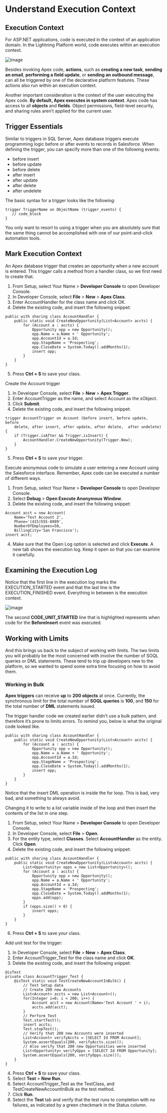 # Understand Execution Context

## Execution Context

For ASP.NET applications, code is executed in the context of an application domain.
In the Lightning Platform world, code executes within an execution context.

![image](./02-methods-of-invoking-apex.png)

Besides invoking Apex code, **actions**, such as **creating a new task**, **sending an email**, **performing a field update**, or **sending an outbound message**, can all be triggered by one of the declarative platform features. These actions also run within an execution context.

Another important consideration is the context of the user executing the Apex code. **By default, Apex executes in system context**. Apex code has access to all **objects** and **fields**. Object permissions, field-level security, and sharing rules aren’t applied for the current user.

## Trigger Essentials

Similar to triggers in SQL Server, Apex database triggers execute programming logic before or after events to records in Salesforce. When defining the trigger, you can specify more than one of the following events:

- before insert
- before update
- before delete
- after insert
- after update
- after delete
- after undelete

The basic syntax for a trigger looks like the following:

```
trigger TriggerName on ObjectName (trigger_events) {
   // code_block
}
```

You only want to resort to using a trigger when you are absolutely sure that the same thing cannot be accomplished with one of our point-and-click automation tools.

## Mark Execution Context

An Apex database trigger that creates an opportunity when a new account is entered. This trigger calls a method from a handler class, so we first need to create that.

1. From Setup, select Your Name > **Developer Console** to open Developer Console.
2. In Developer Console, select **File** > **New** > **Apex Class**.
3. Enter AccountHandler for the class name and click OK.
4. Delete the existing code, and insert the following snippet:

```
public with sharing class AccountHandler {
    public static void CreateNewOpportunity(List<Account> accts) {
        for (Account a : accts) {
            Opportunity opp = new Opportunity();
            opp.Name = a.Name + ' Opportunity';
            opp.AccountId = a.Id;
            opp.StageName = 'Prospecting';
            opp.CloseDate = System.Today().addMonths(1);
            insert opp;
        }
    }
}
```

5. Press **Ctrl + S** to save your class.

Create the Account trigger

1. In Developer Console, select **File** > **New** > **Apex Trigger**.
2. Enter AccountTrigger as the name, and select Account as the sObject.
3. Click **Submit**.
4. Delete the existing code, and insert the following snippet:

```
trigger AccountTrigger on Account (before insert, before update, before
    delete, after insert, after update, after delete,  after undelete) {
    if (Trigger.isAfter && Trigger.isInsert) {
        AccountHandler.CreateNewOpportunity(Trigger.New);
    }
}
```

5. Press **Ctrl + S** to save your trigger.

Execute anonymous code to simulate a user entering a new Account using the Salesforce interface. Remember, Apex code can be executed a number of different ways.

1. From Setup, select Your Name > **Developer Console** to open Developer Console.
2. Select **Debug** > **Open Execute Anonymous Window**.
3. Delete the existing code, and insert the following snippet:

```
Account acct = new Account(
    Name='Test Account 2',
    Phone='(415)555-8989',
    NumberOfEmployees=50,
    BillingCity='San Francisco');
insert acct;
```

4. Make sure that the Open Log option is selected and click **Execute**. A new tab shows the execution log. Keep it open so that you can examine it carefully.

## Examining the Execution Log

Notice that the first line in the execution log marks the EXECUTION_STARTED event and that the last line is the EXECUTION_FINISHED event. Everything in between is the execution context.

![image](./02-execution-log.png)

The second **CODE_UNIT_STARTED** line that is highlighted represents when code for the **BeforeInsert** event was executed.

## Working with Limits

And this brings us back to the subject of working with limits. The two limits you will probably be the most concerned with involve the number of SOQL queries or DML statements. These tend to trip up developers new to the platform, so we wanted to spend some extra time focusing on how to avoid them.

### Working in Bulk

**Apex triggers** can receive **up** to **200 objects** at once. Currently, the synchronous limit for the total number of **SOQL queries** is **100**, and **150** for the total number of **DML** statements issued.

The trigger handler code we created earlier didn’t use a bulk pattern, and therefore it’s prone to limits errors. To remind you, below is what the original code looked like.

```
public with sharing class AccountHandler {
    public static void CreateNewOpportunity(List<Account> accts) {
        for (Account a : accts) {
            Opportunity opp = new Opportunity();
            opp.Name = a.Name + ' Opportunity';
            opp.AccountId = a.Id;
            opp.StageName = 'Prospecting';
            opp.CloseDate = System.Today().addMonths(1);
            insert opp;
        }
    }
}
```

Notice that the insert DML operation is inside the for loop. This is bad, very bad, and something to always avoid.

Changing it to write to a list variable inside of the loop and then insert the contents of the list in one step.

1. From Setup, select Your Name > **Developer Console** to open Developer Console.
2. In Developer Console, select **File** > **Open**.
3. For the entity type, select **Classes**. Select **AccountHandler** as the entity.
   Click **Open**.
4. Delete the existing code, and insert the following snippet:

```
public with sharing class AccountHandler {
    public static void CreateNewOpportunity(List<Account> accts) {
        List<Opportunity> opps = new List<Opportunity>();
        for (Account a : accts) {
            Opportunity opp = new Opportunity();
            opp.Name = a.Name + ' Opportunity';
            opp.AccountId = a.Id;
            opp.StageName = 'Prospecting';
            opp.CloseDate = System.Today().addMonths(1);
            opps.add(opp);
        }
        if (opps.size() > 0) {
            insert opps;
        }
    }
}
```

6. Press **Ctrl + S** to save your class.

Add unit test for the trigger:

1. In Developer Console, select **File** > **New** > **Apex Class**.
2. Enter AccountTrigger_Test for the class name and click **OK**.
3. Delete the existing code, and insert the following snippet:

```
@isTest
private class AccountTrigger_Test {
    @isTest static void TestCreateNewAccountInBulk() {
        // Test Setup data
        // Create 200 new Accounts
        List<Account> accts = new List<Account>();
        for(Integer i=0; i < 200; i++) {
            Account acct = new Account(Name='Test Account ' + i);
            accts.add(acct);
        }
        // Perform Test
        Test.startTest();
        insert accts;
        Test.stopTest();
        // Verify that 200 new Accounts were inserted
        List<Account> verifyAccts = [SELECT Id FROM Account];
        System.assertEquals(200, verifyAccts.size());
        // Also verify that 200 new Opportunities were inserted
        List<Opportunity> verifyOpps = [SELECT Id FROM Opportunity];
        System.assertEquals(200, verifyOpps.size());
    }
}
```

4. Press **Ctrl + S** to save your class.
5. Select **Test** > **New Run**.
6. Select AccountTrigger_Test as the TestClass, and TestCreateNewAccountInBulk as the test method.
7. Click **Run**.
8. Select the **Test** tab and verify that the test runs to completion with no failures, as indicated by a green checkmark in the Status column.
